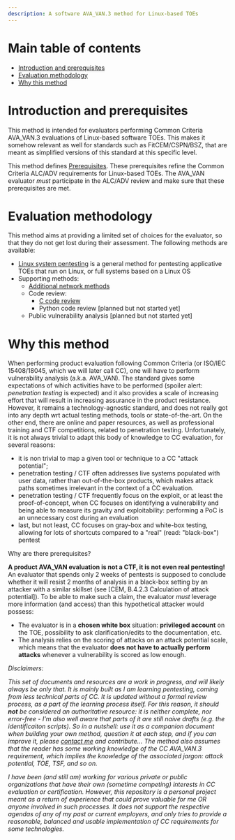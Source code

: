 ```yaml
---
description: A software AVA_VAN.3 method for Linux-based TOEs
---
```

# Main table of contents
 - [Introduction and prerequisites](#introduction-and-prerequisites)
 - [Evaluation methodology](#evaluation-methodology)
 - [Why this method](#why-this-method)


# Introduction and prerequisites

This method is intended for evaluators performing Common Criteria AVA_VAN.3 evaluations of Linux-based software TOEs. This makes it somehow relevant as well for standards such as FitCEM/CSPN/BSZ, that are meant as simplified versions of this standard at this specific level.

This method defines [Prerequisites](Linux_pentest/0_Prerequisites.md). These prerequisites refine the Common Criteria ALC/ADV requirements for Linux-based TOEs. The AVA_VAN evaluator *must* participate in the ALC/ADV review and make sure that these prerequisites are met.


# Evaluation methodology

This method aims at providing a limited set of choices for the evaluator, so that they do not get lost during their assessment. The following methods are available:

 - [Linux system pentesting](Linux_pentest/1_Linux_system_pentesting.md) is a general method for pentesting applicative TOEs that run on Linux, or full systems based on a Linux OS
 - Supporting methods:
   - [Additional network methods](Linux_pentest/2_Additional_network_methods.md)
   - Code review:
     - [C code review](Linux_pentest/Code_review/C_code_review_VAN3.md)
     - Python code review \[planned but not started yet]
   - Public vulnerability analysis \[planned but not started yet]

# Why this method

When performing product evaluation following Common Criteria (or ISO/IEC 15408/18045, which we will later call CC), one will have to perform vulnerability analysis (a.k.a. AVA_VAN). The standard gives some expectations of which activities have to be performed (spoiler alert: _penetration testing_ is expected) and it also provides a scale of increasing effort that will result in increasing assurance in the product resistance. However, it remains a technology-agnostic standard, and does not really got into any depth wrt actual testing methods, tools or state-of-the-art. On the other end, there are online and paper resources, as well as professional training and CTF competitions, related to penetration testing. Unfortunately, it is not always trivial to adapt this body of knowledge to CC evaluation, for several reasons:

 - it is non trivial to map a given tool or technique to a CC "attack potential";
 - penetration testing / CTF often addresses live systems populated with user data, rather than out-of-the-box products, which makes attack paths sometimes irrelevant in the context of a CC evaluation.
 - penetration testing / CTF frequently focus on the exploit, or at least the proof-of-concept, when CC focuses on identifying a vulnerability and being able to measure its gravity and exploitability: performing a PoC is an unnecessary cost during an evaluation
 - last, but not least, CC focuses on gray-box and white-box testing, allowing for lots of shortcuts compared to a "real" (read: "black-box") pentest

Why are there prerequisites?

**A product AVA_VAN evaluation is not a CTF, it is not even real pentesting!** An evaluator that spends only 2 weeks of pentests is supposed to conclude whether it will resist 2 months of analysis in a black-box setting by an attacker with a similar skillset (see \[CEM, B.4.2.3 Calculation of attack potential]). To be able to make such a claim, the evaluator _must_ leverage more information (and access) than this hypothetical  attacker would possess:
 - The evaluator is in a **chosen white box** situation: **privileged account** on the TOE, possibility to ask clarification/edits to the documentation, etc.
 - The analysis relies on the scoring of attacks on an attack potential scale, which means that the evaluator **does not have to actually perform attacks** whenever a vulnerability is scored as low enough.


_Disclaimers:_

_This set of documents and resources are a work in progress, and will likely always be only that. It is mainly built as I am learning pentesting, coming from less technical parts of CC. It is updated without a formal review process, as a part of the learning process itself. For this reason, it should **not** be considered an authoritative resource: it is neither complete, nor error-free - I'm also well aware that parts of it are still naive drafts (e.g. the identificaiton scripts). So in a nutshell: use it as a companion document when building your own method, question it at each step, and if you can improve it, please [contact me](mailto:enhancedbasic@gmail.com) and contribute... The method also assumes that the reader has some working knowledge of the CC AVA_VAN.3 requirement, which implies the knowledge of the associated jargon: attack potential, TOE, TSF, and so on._

_I have been (and still am) working for various private or public organizations that have their own (sometime competing) interests in CC evaluation or certification. However, this repository is a personal project meant as a return of experience that could prove valuable for me OR anyone involved in such processes. It does not support the respective agendas of any of my past or current employers, and only tries to provide a reasonable, balanced and usable implementation of CC requirements for some technologies._
